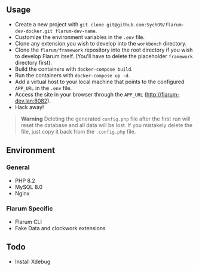## Usage

* Create a new project with `git clone git@github.com:SychO9/flarum-dev-docker.git flarum-dev-name`.
* Customize the environment variables in the `.env` file.
* Clone any extension you wish to develop into the `workbench` directory.
* Clone the `flarum/framework` repository into the root directory if you wish to develop Flarum itself. (You'll have to delete the placeholder `framework` directory first).
* Build the containers with `docker-compose build`.
* Run the containers with `docker-compose up -d`.
* Add a virtual host to your local machine that points to the configured `APP_URL` in the `.env` file.
* Access the site in your browser through the `APP_URL` (http://flarum-dev.lan:8082).
* Hack away!

> **Warning**
> Deleting the generated `config.php` file after the first run will reset the database and all data will be lost. If you mistakely delete the file, just copy it back from the `.config.php` file.

## Environment

### General
* PHP 8.2
* MySQL 8.0
* Nginx

### Flarum Specific
* Flarum CLI
* Fake Data and clockwork extensions

## Todo
* Install Xdebug
